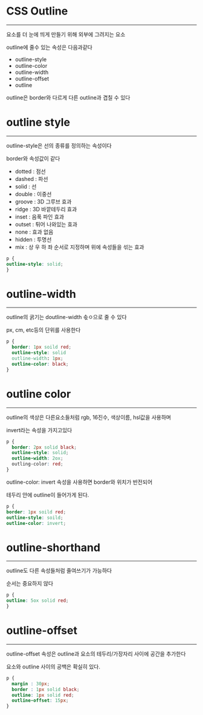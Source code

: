 # CSS Outline
-------------------

요소를 더 눈에 띄게 만들기 위해 외부에 그려지는 요소

outline에 줄수 있는 속성은 다음과같다

- outline-style
- outline-color
- outline-width
- outline-offset
- outline

outline은 border와 다르게 다른 outline과 겹칠 수 있다

# outline style
------------------

outline-style은 선의 종류를 정의하는 속성이다

border와 속성값이 같다

- dotted : 점선
- dashed : 파선
- solid : 선
- double : 이중선
- groove : 3D 그루브 효과
- ridge : 3D 바깥테두리 효과
- inset : 음푹 파인 효과
- outset : 튀어 나와있는 효과
- none : 효과 없음
- hidden : 투명선
- mix : 상 우 하 좌 순서로 지정하며 위에 속성들을 섞는 효과

```CSS
p {
outline-style: solid;
}
```

# outline-width
--------------------

outline의 굵기는 doutline-width 솏ㅇ으로 줄 수 있다

px, cm, etc등의 단위를 사용한다

```CSS
p {
  border: 1px soild red;
  outline-style: solid
  outline-width: 1px;
  outline-color: black;
}
```

# outline color
------------------

outline의 색상은 다른요소들처럼 rgb, 16진수, 색상이름, hsl값을 사용하며

invert라는 속성을 가지고있다

```CSS
p {
  border: 2px solid black;
  outline-style: solid;
  outline-width: 2ox;
  outling-color: red;
}
```

outline-color: invert 속성을 사용하면 border와 위치가 반전되어

테두리 안에 outline이 들어가게 된다.

```CSS
p {
border: 1px soild red;
outline-style: soild;
outline-color: invert;
```

# outline-shorthand
--------------------
outline도 다른 속성들처럼 줄여쓰기가 가능하다

순서는 중요하지 않다

```CSS
p {
outline: 5ox solid red;
}
```

# outline-offset
------------------

outline-offset 속성은 outline과 요소의 테두리/가장자리 사이에 공간을 추가한다

요소와 outline 사이의 공백은 확실히 있다.

```CSS
p {
  margin : 30px;
  border : 1px solid black;
  outline: 1px solid red;
  outline-offset: 15px;
}
```
